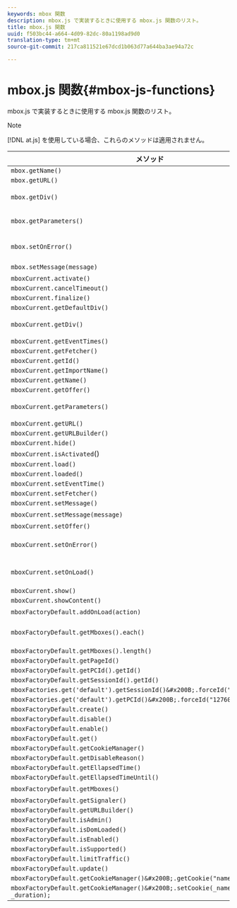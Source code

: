 ```yaml
---
keywords: mbox 関数
description: mbox.js で実装するときに使用する mbox.js 関数のリスト。
title: mbox.js 関数
uuid: f503bc44-a664-4d09-82dc-80a1198ad9d0
translation-type: tm+mt
source-git-commit: 217ca811521e67dcd1b063d77a644ba3ae94a72c

---
```



# mbox.js 関数{#mbox-js-functions}

mbox.js で実装するときに使用する mbox.js 関数のリスト。

>[!NOTE]
>
>[!DNL at.js] を使用している場合、これらのメソッドは適用されません。

| メソッド | メモ |
|--- |--- |
| `mbox.getName()` |  |
| `mbox.getURL()` |  |
| `mbox.getDiv()` | mbox に関連付けられた div（デフォルトコンテンツまたはオファーを含む）を返す |
| `mbox.getParameters()` | 名前と値の 2 つのフィールドを持つパラメーターの配列 |
| `mbox.setOnError()` | 例：<br>`mbox.setOnError(function() { alert(this.getName() +" had error"});` |
| `mbox.setMessage(message)` | デバッグウィンドウのメッセージを確認できます |
| `mboxCurrent.activate()` |  |
| `mboxCurrent.cancelTimeout()` |  |
| `mboxCurrent.finalize()` |  |
| `mboxCurrent.getDefaultDiv()` |  |
| `mboxCurrent.getDiv()` | mbox に関連付けられた div（デフォルトコンテンツまたはオファーを含む）を返す |
| `mboxCurrent.getEventTimes()` |  |
| `mboxCurrent.getFetcher()` |  |
| `mboxCurrent.getId()` |  |
| `mboxCurrent.getImportName()` |  |
| `mboxCurrent.getName()` |  |
| `mboxCurrent.getOffer()` |  |
| `mboxCurrent.getParameters()` | 名前と値の 2 つのフィールドを持つパラメーターの配列 |
| `mboxCurrent.getURL()` |  |
| `mboxCurrent.getURLBuilder()` |  |
| `mboxCurrent.hide()` |  |
| `mboxCurrent.isActivated`() |  |
| `mboxCurrent.load()` |  |
| `mboxCurrent.loaded()` |  |
| `mboxCurrent.setEventTime()` |  |
| `mboxCurrent.setFetcher()` |  |
| `mboxCurrent.setMessage()` |  |
| `mboxCurrent.setMessage(message)` | デバッグウィンドウにメッセージを表示します |
| `mboxCurrent.setOffer()` |  |
| `mboxCurrent.setOnError()` | 例：<br>`mboxCurrent.setOnError(function(){ alert(this.getName() +" had error"});` |
| `mboxCurrent.setOnLoad()` | 例：<br>`mboxCurrent.setOnLoad(function(){alert(this.getName()+" loaded")});` |
| `mboxCurrent.show()` |  |
| `mboxCurrent.showContent()` |  |
| `mboxFactoryDefault.addOnLoad(action)` | ページの読み込み時にアクションが呼び出されます |
| `mboxFactoryDefault.getMboxes().each()` | 例：<br>`mboxFactoryDefault.getMboxes().each(function() { alert(mbox.getName()) };` |
| `mboxFactoryDefault.getMboxes().length()` |  |
| `mboxFactoryDefault.getPageId()` |  |
| `mboxFactoryDefault.getPCId().getId()` |  |
| `mboxFactoryDefault.getSessionId().getId()` |  |
| `mboxFactories.get('default').getSessionId()&#x200B;.forceId("1276011116668");` |  |
| `mboxFactories.get('default').getPCId()&#x200B;.forceId("1276011116668");` |  |
| `mboxFactoryDefault.create()` |  |
| `mboxFactoryDefault.disable()` |  |
| `mboxFactoryDefault.enable()` |  |
| `mboxFactoryDefault.get()` |  |
| `mboxFactoryDefault.getCookieManager()` |  |
| `mboxFactoryDefault.getDisableReason()` |  |
| `mboxFactoryDefault.getEllapsedTime()` |  |
| `mboxFactoryDefault.getEllapsedTimeUntil()` |  |
| `mboxFactoryDefault.getMboxes()` | `mboxList` を返します。 |
| `mboxFactoryDefault.getSignaler()` |  |
| `mboxFactoryDefault.getURLBuilder()` |  |
| `mboxFactoryDefault.isAdmin()` |  |
| `mboxFactoryDefault.isDomLoaded()` |  |
| `mboxFactoryDefault.isEnabled()` |  |
| `mboxFactoryDefault.isSupported()` |  |
| `mboxFactoryDefault.limitTraffic()` |  |
| `mboxFactoryDefault.update()` |  |
| `mboxFactoryDefault.getCookieManager()&#x200B;.getCookie("name")//!= null) {` |  |
| `mboxFactoryDefault.getCookieManager()&#x200B;.setCookie(_name,_value, _duration);` |  |